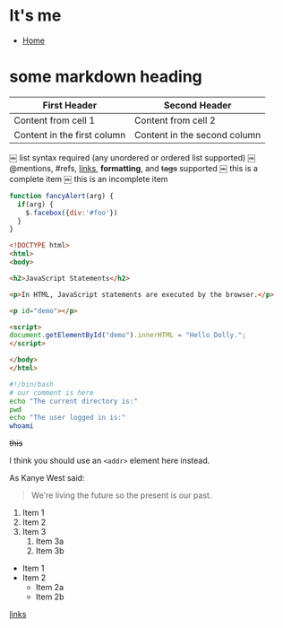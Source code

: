 # It's me
- [Home](/)

# some markdown heading

First Header | Second Header
------------ | -------------
Content from cell 1 | Content from cell 2
Content in the first column | Content in the second column


￼ list syntax required (any unordered or ordered list supported)
￼ @mentions, #refs, [links](), **formatting**, and <del>tags</del> supported
￼ this is a complete item
￼ this is an incomplete item

```javascript
function fancyAlert(arg) {
  if(arg) {
    $.facebox({div:'#foo'})
  }
}
```
```html
<!DOCTYPE html>
<html>
<body>

<h2>JavaScript Statements</h2>

<p>In HTML, JavaScript statements are executed by the browser.</p>

<p id="demo"></p>

<script>
document.getElementById("demo").innerHTML = "Hello Dolly.";
</script>

</body>
</html>
```

```bash
#!/bin/bash
# our comment is here
echo "The current directory is:"
pwd
echo "The user logged in is:"
whoami
```

~~this~~

I think you should use an
`<addr>` element here instead.

As Kanye West said:

> We're living the future so
> the present is our past.

1. Item 1
1. Item 2
1. Item 3
   1. Item 3a
   1. Item 3b

* Item 1
* Item 2
  * Item 2a
  * Item 2b

[links](#some-markdown-heading)